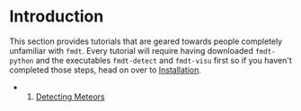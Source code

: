 # Introduction 

This section provides tutorials that are geared towards people completely unfamiliar with `fmdt`. Every tutorial will require having downloaded `fmdt-python` and the executables `fmdt-detect` and `fmdt-visu` first so if you haven't completed those steps, head on over to [Installation](../installation.md). 

- 1. [Detecting Meteors](./detecting_meteors.md)